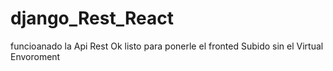 # django_Rest_React
funcioanado la Api Rest Ok listo para ponerle el fronted
Subido sin el Virtual Envoroment

